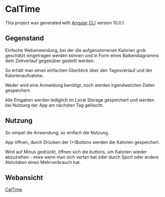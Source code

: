 # CalTime

This project was generated with [Angular CLI](https://github.com/angular/angular-cli) version 10.0.1.

## Gegenstand

Einfache Webanwendung, bei der die aufgenommenen Kalorien grob geschätzt eingetragen werden können und in Form eines
Balkendiagramms dem Zeitverlauf gegenüber gestellt werden.

So erhält man einen einfachen Überblick über den Tagesverlauf und der Kalorienaufnahme.

Weder wird eine Anmeldung benötigt, noch werden irgendwelchen Daten gespeichert.

Alle Eingaben werden lediglich im Local Storage gespeichert und werden bei Nutzung der App am nächsten Tag gelöscht.

## Nutzung

So simpel die Anwendung, so einfach die Nutzung.

App öffnen, durch Drücken der (+)Buttons werden die Kalorien gespeichert.

Wird auf Minus gedrückt, öffnen sich die buttons, um Kalorien wieder abzuziehen - etwa wenn man sich vertan hat oder
durch Sport oder andere Aktivitäten einen Mehrverbrauch hat.

## Webansicht

[CalTime](https://mb-caltime.web.app)

